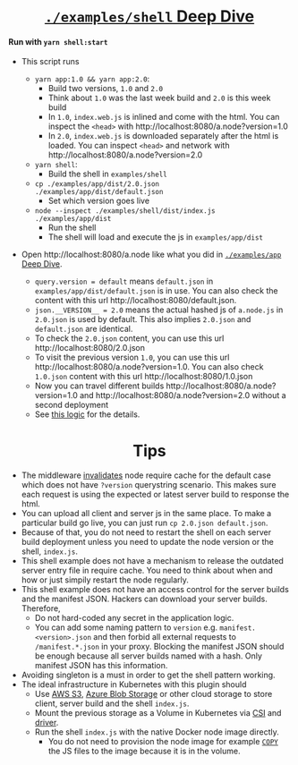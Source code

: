 <div align="center"><h1><a href="./examples/shell"><code>./examples/shell</code> Deep Dive</a></h1></div>

#### Run with `yarn shell:start`

* This script runs
  * `yarn app:1.0 && yarn app:2.0`:
    * Build two versions, `1.0` and `2.0`
    * Think about `1.0` was the last week build and `2.0` is this week build
    * In `1.0`, `index.web.js` is inlined and come with the html. You can inspect the `<head>` with http://localhost:8080/a.node?version=1.0
    * In `2.0`, `index.web.js` is downloaded separately after the html is loaded. You can inspect `<head>` and network with http://localhost:8080/a.node?version=2.0
  * `yarn shell`:
    * Build the shell in `examples/shell`
  * `cp ./examples/app/dist/2.0.json ./examples/app/dist/default.json`
    * Set which version goes live
  * `node --inspect ./examples/shell/dist/index.js ./examples/app/dist`
    * Run the shell
    * The shell will load and execute the js in `examples/app/dist`

* Open http://localhost:8080/a.node like what you did in [`./examples/app` Deep Dive](/examples/app/README.md).
  * `query.version = default` means `default.json` in `examples/app/dist/default.json` is in use. You can also check the content with this url http://localhost:8080/default.json.
  * `json.__VERSION__ = 2.0` means the actual hashed js of `a.node.js` in `2.0.json` is used by default. This also implies `2.0.json` and `default.json` are identical.
  * To check the `2.0.json` content, you can use this url http://localhost:8080/2.0.json
  * To visit the previous version `1.0`, you can use this url http://localhost:8080/a.node?version=1.0. You can also check `1.0.json` content with this url http://localhost:8080/1.0.json
  * Now you can travel different builds http://localhost:8080/a.node?version=1.0 and http://localhost:8080/a.node?version=2.0 without a second deployment
  * See [this logic](/examples/shell/index.js#L20-L24) for the details.

<div align="center"><h1>Tips</h1></div>

  * The middleware [invalidates](/examples/shell/index.js#L20-L24) node require cache for the default case which does not have `?version` querystring scenario. This makes sure each request is using the expected or latest server build to response the html.
  * You can upload all client and server js in the same place. To make a particular build go live, you can just run `cp 2.0.json default.json`.
  * Because of that, you do not need to restart the shell on each server build deployment unless you need to update the node version or the shell, `index.js`.
  * This shell example does not have a mechanism to release the outdated server entry file in require cache. You need to think about when and how or just simpily restart the node regularly.
  * This shell example does not have an access control for the server builds and the manifest JSON. Hackers can download your server builds. Therefore,
    * Do not hard-coded any secret in the application logic.
    * You can add some naming pattern to `version` e.g. `manifest.<version>.json` and then forbid all external requests to `/manifest.*.json` in your proxy. Blocking the manifest JSON should be enough because all server builds named with a hash. Only manifest JSON has this information.
  * Avoiding singleton is a must in order to get the shell pattern working.
  * The ideal infrastructure in Kubernetes with this plugin should
    * Use [AWS S3](https://aws.amazon.com/s3/), [Azure Blob Storage](https://azure.microsoft.com/en-us/services/storage/blobs/) or other cloud storage to store client, server build and the shell `index.js`.
    * Mount the previous storage as a Volume in Kubernetes via [CSI](https://kubernetes.io/blog/2019/01/15/container-storage-interface-ga/) and [driver](https://kubernetes-csi.github.io/docs/drivers.html).
    * Run the shell `index.js` with the native Docker node image directly.
      * You do not need to provision the node image for example [`COPY`](https://docs.docker.com/engine/reference/builder/#copy) the JS files to the image because it is in the volume.

